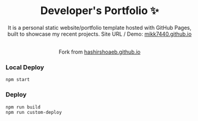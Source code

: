 <!-- PROJECT LOGO -->
<br />
<p align="center">
  <h1 align="center">Developer's Portfolio ✨</h1>

  <p align="center">
    It is a personal static website/portfolio template hosted with GitHub Pages, built to showcase my recent projects. Site URL / Demo:
    <a href="https://mikk7440.github.io">mikk7440.github.io</a>
    <br />
    <br />
  <p align="center">
  Fork from <a href="https://github.com/hashirshoaeb/home">hashirshoaeb.github.io</a>

### Local Deploy

```
npm start
```

### Deploy
```
npm run build
npm run custom-deploy
```
